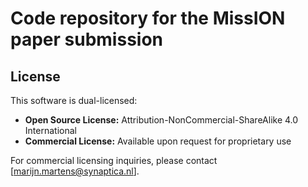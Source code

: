 # Code repository for the MissION paper submission


## License

This software is dual-licensed:

- **Open Source License:** Attribution-NonCommercial-ShareAlike 4.0 International
- **Commercial License:** Available upon request for proprietary use

For commercial licensing inquiries, please contact [marijn.martens@synaptica.nl].
